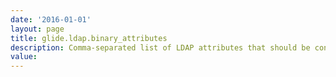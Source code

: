 ```yaml
---
date: '2016-01-01'
layout: page
title: glide.ldap.binary_attributes
description: Comma-separated list of LDAP attributes that should be converted from binary format to encoded64 strings. If you set this property, only the values listed are converted. The most common attributes are objectSID and objectGUID. These converted values are unique and can be used as the coalesce field on the LDAP import mapping. If this property is blank, ServiceNow tries to map these binary attributes without the conversion and they are not guaranteed to be unique since they are not properly converted to string values.
value:  
---
```

